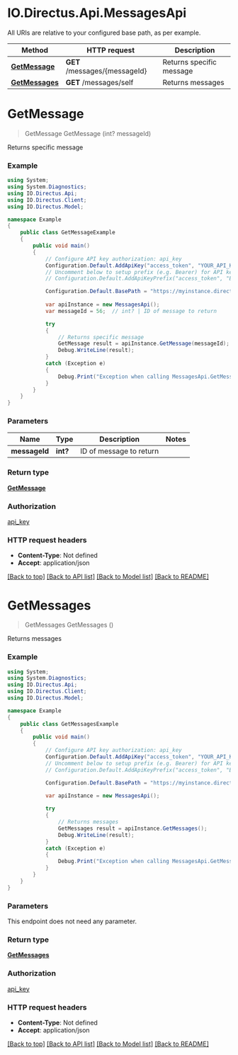 # IO.Directus.Api.MessagesApi

All URIs are relative to your configured base path, as per example.

Method | HTTP request | Description
------------- | ------------- | -------------
[**GetMessage**](MessagesApi.md#getmessage) | **GET** /messages/{messageId} | Returns specific message
[**GetMessages**](MessagesApi.md#getmessages) | **GET** /messages/self | Returns messages


<a name="getmessage"></a>
# **GetMessage**
> GetMessage GetMessage (int? messageId)

Returns specific message

### Example
```csharp
using System;
using System.Diagnostics;
using IO.Directus.Api;
using IO.Directus.Client;
using IO.Directus.Model;

namespace Example
{
    public class GetMessageExample
    {
        public void main()
        {
            // Configure API key authorization: api_key
            Configuration.Default.AddApiKey("access_token", "YOUR_API_KEY");
            // Uncomment below to setup prefix (e.g. Bearer) for API key, if needed
            // Configuration.Default.AddApiKeyPrefix("access_token", "Bearer");

            Configuration.Default.BasePath = "https://myinstance.directus.io/api/1.1";
            
            var apiInstance = new MessagesApi();
            var messageId = 56;  // int? | ID of message to return

            try
            {
                // Returns specific message
                GetMessage result = apiInstance.GetMessage(messageId);
                Debug.WriteLine(result);
            }
            catch (Exception e)
            {
                Debug.Print("Exception when calling MessagesApi.GetMessage: " + e.Message );
            }
        }
    }
}
```

### Parameters

Name | Type | Description  | Notes
------------- | ------------- | ------------- | -------------
 **messageId** | **int?**| ID of message to return | 

### Return type

[**GetMessage**](GetMessage.md)

### Authorization

[api_key](../README.md#api_key)

### HTTP request headers

 - **Content-Type**: Not defined
 - **Accept**: application/json

[[Back to top]](#) [[Back to API list]](../README.md#documentation-for-api-endpoints) [[Back to Model list]](../README.md#documentation-for-models) [[Back to README]](../README.md)

<a name="getmessages"></a>
# **GetMessages**
> GetMessages GetMessages ()

Returns messages

### Example
```csharp
using System;
using System.Diagnostics;
using IO.Directus.Api;
using IO.Directus.Client;
using IO.Directus.Model;

namespace Example
{
    public class GetMessagesExample
    {
        public void main()
        {
            // Configure API key authorization: api_key
            Configuration.Default.AddApiKey("access_token", "YOUR_API_KEY");
            // Uncomment below to setup prefix (e.g. Bearer) for API key, if needed
            // Configuration.Default.AddApiKeyPrefix("access_token", "Bearer");

            Configuration.Default.BasePath = "https://myinstance.directus.io/api/1.1";
            
            var apiInstance = new MessagesApi();

            try
            {
                // Returns messages
                GetMessages result = apiInstance.GetMessages();
                Debug.WriteLine(result);
            }
            catch (Exception e)
            {
                Debug.Print("Exception when calling MessagesApi.GetMessages: " + e.Message );
            }
        }
    }
}
```

### Parameters
This endpoint does not need any parameter.

### Return type

[**GetMessages**](GetMessages.md)

### Authorization

[api_key](../README.md#api_key)

### HTTP request headers

 - **Content-Type**: Not defined
 - **Accept**: application/json

[[Back to top]](#) [[Back to API list]](../README.md#documentation-for-api-endpoints) [[Back to Model list]](../README.md#documentation-for-models) [[Back to README]](../README.md)

